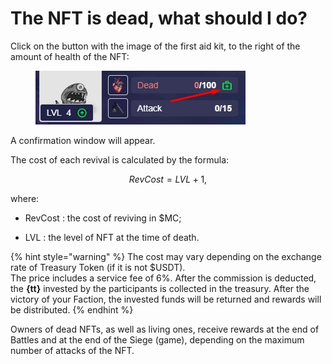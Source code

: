 # The NFT is dead, what should I do?

Click on the button with the image of the first aid kit, to the right of the amount of health of the NFT:

<figure><img src="../.gitbook/assets/revive_button.png" alt=""><figcaption></figcaption></figure>

A confirmation window will appear.

The cost of each revival is calculated by the formula:

$$
RevCost = LVL + 1,
$$

where:
* RevCost
: the cost of reviving in $MC;

* LVL
: the level of NFT at the time of death.

{% hint style="warning" %}
The cost may vary depending on the exchange rate of Treasury Token (if it is not $USDT).\
The price includes a service fee of 6%. After the commission is deducted, the **{tt}** 
invested by the participants is collected in the treasury. After the victory of your 
Faction, the invested funds will be returned and rewards will be distributed.
{% endhint %}

Owners of dead NFTs, as well as living ones, receive rewards at the end of Battles and at the end of the 
Siege (game), depending on the maximum number of attacks of the NFT.